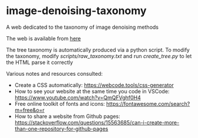 # image-denoising-taxonomy
A web dedicated to the taxonomy of image denoising methods

The web is available from [here](https://agarnung.github.io/image-denoising-taxonomy/)

The tree taxonomy is automatically produced via a python script. To modify the taxonomy, modify _scripts/raw_taxonomy.txt_ and run _create_tree.py_ to let the HTML parse it correctly

Various notes and resources consulted:

- Create a CSS automatically: https://webcode.tools/css-generator
- How to see your website at the same time you code in VSCode: https://www.youtube.com/watch?v=QmQFVghf0H4 
- Free online toolkit of fonts and icons: https://fontawesome.com/search?m=free&o=r
- How to share a website from Github pages: https://stackoverflow.com/questions/15563685/can-i-create-more-than-one-repository-for-github-pages
